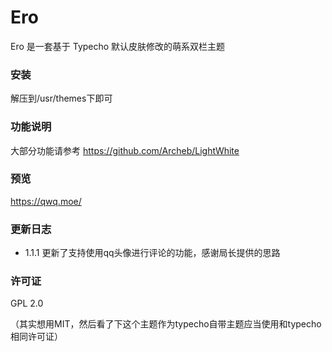 # Ero
Ero 是一套基于 Typecho 默认皮肤修改的萌系双栏主题

### 安装
解压到/usr/themes下即可

### 功能说明
大部分功能请参考 https://github.com/Archeb/LightWhite

### 预览
https://qwq.moe/

### 更新日志

- 1.1.1
更新了支持使用qq头像进行评论的功能，感谢局长提供的思路

### 许可证
GPL 2.0

（其实想用MIT，然后看了下这个主题作为typecho自带主题应当使用和typecho相同许可证）
